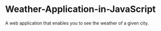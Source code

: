 # Weather-Application-in-JavaScript
A web application that enables you to see the weather of a given city. 

